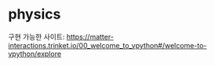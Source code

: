 # physics
구현 가능한 사이트: https://matter-interactions.trinket.io/00_welcome_to_vpython#/welcome-to-vpython/explore
